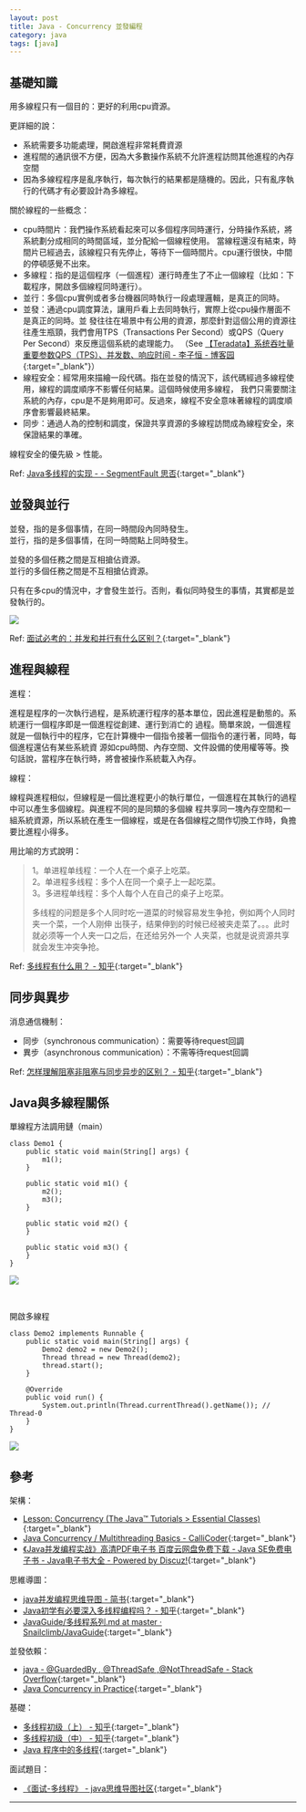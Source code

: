 ```yaml
---
layout: post
title: Java - Concurrency 並發編程
category: java
tags: [java]
---
```


## 基礎知識

用多線程只有一個目的：更好的利用cpu資源。

更詳細的說：
- 系統需要多功能處理，開啟進程非常耗費資源
- 進程間的通訊很不方便，因為大多數操作系統不允許進程訪問其他進程的內存空間
- 因為多線程程序是亂序執行，每次執行的結果都是隨機的。因此，只有亂序執行的代碼才有必要設計為多線程。

關於線程的一些概念：

- cpu時間片：我們操作系統看起來可以多個程序同時運行，分時操作系統，將系統劃分成相同的時間區域，並分配給一個線程使用。
  當線程還沒有結束，時間片已經過去，該線程只有先停止，等待下一個時間片。cpu運行很快，中間的停頓感覺不出來。
- 多線程：指的是這個程序（一個進程）運行時產生了不止一個線程（比如：下載程序，開啟多個線程同時運行）。
- 並行：多個cpu實例或者多台機器同時執行一段處理邏輯，是真正的同時。
- 並發：通過cpu調度算法，讓用戶看上去同時執行，實際上從cpu操作層面不是真正的同時。並
  發往往在場景中有公用的資源，那麼針對這個公用的資源往往產生瓶頸，我們會用TPS（Transactions Per Second）或QPS（Query Per Second）來反應這個系統的處理能力。
  （See [【Teradata】系统吞吐量重要参数QPS（TPS）、并发数、响应时间 - 李子恒 - 博客园](https://www.cnblogs.com/badboy200800/p/11178044.html){:target="_blank"}）
- 線程安全：經常用來描繪一段代碼。指在並發的情況下，該代碼經過多線程使用，線程的調度順序不影響任何結果。這個時候使用多線程，
  我們只需要關注系統的內存，cpu是不是夠用即可。反過來，線程不安全意味著線程的調度順序會影響最終結果。
- 同步：通過人為的控制和調度，保證共享資源的多線程訪問成為線程安全，來保證結果的準確。

線程安全的優先級 > 性能。

Ref: [Java多线程的实现 - - SegmentFault 思否](https://segmentfault.com/a/1190000014543489){:target="_blank"}

## 並發與並行

並發，指的是多個事情，在同一時間段內同時發生。<br>
並行，指的是多個事情，在同一時間點上同時發生。<br>

並發的多個任務之間是互相搶佔資源。<br>
並行的多個任務之間是不互相搶佔資源。<br>

只有在多cpu的情況中，才會發生並行。否則，看似同時發生的事情，其實都是並發執行的。

![](https://www.hauchenglee.com/assets/images/java/concurrent-parallel.png)

Ref: [面试必考的：并发和并行有什么区别？](https://mp.weixin.qq.com/s?__biz=MzI4Njg5MDA5NA==&mid=2247485178&idx=1&sn=0fc0fd1bb7e8b41ec8770ac5a62f8287&chksm=ebd747fbdca0ceedc6e0dab24d449ecdfa5b4e582d2acdc62c234b299c5828abe047f76196f4&token=1230572157&lang=zh_CN###rd){:target="_blank"}

## 進程與線程

進程：

進程是程序的一次執行過程，是系統運行程序的基本單位，因此進程是動態的。系統運行一個程序即是一個進程從創建、運行到消亡的
過程。簡單來說，一個進程就是一個執行中的程序，它在計算機中一個指令接著一個指令的運行著，同時，每個進程還佔有某些系統資
源如cpu時間、內存空間、文件設備的使用權等等。換句話說，當程序在執行時，將會被操作系統載入內存。

線程：

線程與進程相似，但線程是一個比進程更小的執行單位，一個進程在其執行的過程中可以產生多個線程。與進程不同的是同類的多個線
程共享同一塊內存空間和一組系統資源，所以系統在產生一個線程，或是在各個線程之間作切換工作時，負擔要比進程小得多。

用比喻的方式說明：

> 1。单进程单线程：一个人在一个桌子上吃菜。<br>
> 2。单进程多线程：多个人在同一个桌子上一起吃菜。<br>
> 3。多进程单线程：多个人每个人在自己的桌子上吃菜。<br>
>
> 多线程的问题是多个人同时吃一道菜的时候容易发生争抢，例如两个人同时夹一个菜，一个人刚伸
> 出筷子，结果伸到的时候已经被夹走菜了。。。此时就必须等一个人夹一口之后，在还给另外一个
> 人夹菜，也就是说资源共享就会发生冲突争抢。
>

Ref: [多线程有什么用？ - 知乎](https://www.zhihu.com/question/19901763){:target="_blank"}

## 同步與異步

消息通信機制：
- 同步（synchronous communication）：需要等待request回調
- 異步（asynchronous communication）：不需等待request回調

Ref: [怎样理解阻塞非阻塞与同步异步的区别？ - 知乎](https://www.zhihu.com/question/19732473){:target="_blank"}

## Java與多線程關係

單線程方法調用鏈（main）

```
class Demo1 {
    public static void main(String[] args) {
        m1();
    }

    public static void m1() {
        m2();
        m3();
    }

    public static void m2() {
    }

    public static void m3() {
    }
}
```

![](https://www.hauchenglee.com/assets/images/java/java-disable-thread.png)

<br>

開啟多線程

```
class Demo2 implements Runnable {
    public static void main(String[] args) {
        Demo2 demo2 = new Demo2();
        Thread thread = new Thread(demo2);
        thread.start();
    }

    @Override
    public void run() {
        System.out.println(Thread.currentThread().getName()); // Thread-0
    }
}
```

![](https://www.hauchenglee.com/assets/images/java/java-enable-thread.png)

## 參考

架構：

- [Lesson: Concurrency (The Java™ Tutorials > Essential Classes)](https://docs.oracle.com/javase/tutorial/essential/concurrency/index.html){:target="_blank"}
- [Java Concurrency / Multithreading Basics - CalliCoder](https://www.callicoder.com/java-concurrency-multithreading-basics/){:target="_blank"}
- [《Java并发编程实战》高清PDF电子书 百度云网盘免费下载 - Java SE免费电子书 - Java电子书大全 - Powered by Discuz!](https://www.ebook23.com/thread-78-1-1.html){:target="_blank"}

思維導圖：

- [java并发编程思维导图 - 简书](https://www.jianshu.com/p/5b60f89ad7fd){:target="_blank"}
- [Java初学有必要深入多线程编程吗？ - 知乎](https://www.zhihu.com/question/60148851/answer/670934093){:target="_blank"}
- [JavaGuide/多线程系列.md at master · Snailclimb/JavaGuide](https://github.com/Snailclimb/JavaGuide/blob/master/docs/java/%E5%A4%9A%E7%BA%BF%E7%A8%8B%E7%B3%BB%E5%88%97.md){:target="_blank"}

並發依賴：

- [java - @GuardedBy , @ThreadSafe ,@NotThreadSafe - Stack Overflow](https://stackoverflow.com/questions/11362298/guardedby-threadsafe-notthreadsafe){:target="_blank"}
- [Java Concurrency in Practice](http://jcip.net/){:target="_blank"}

基礎：

- [多线程初级（上） - 知乎](https://zhuanlan.zhihu.com/p/56518031){:target="_blank"}
- [多线程初级（中） - 知乎](https://zhuanlan.zhihu.com/p/57482990){:target="_blank"}
- [Java 程序中的多线程](https://www.ibm.com/developerworks/cn/java/multithreading/){:target="_blank"}

面試題目：

- [《面试-多线程》 - java思维导图社区](https://www.java-mindmap.com/view/71){:target="_blank"}

---